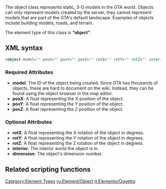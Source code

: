 The object class represents static, 3-D models in the GTA world. Objects can only represent models created by the server, they cannot represent models that are part of the GTA's default landscape. Examples of objects include building models, roads, and terrain.

The element type of this class is **“object”**.

XML syntax
----------

``` xml
<object model="" posX="" posY="" posZ="" rotX="" rotY="" rotZ="" interior="" dimension="" scale="" collisions="" alpha="" frozen="" />
```

### Required Attributes

-   **model**: The ID of the object being created. Since GTA has thousands of objects, these are hard to document on the wiki. Instead, they can be found using the object browser in the map editor.
-   **posX**: A float representing the X position of the object.
-   **posY**: A float representing the Y position of the object.
-   **posZ**: A float representing the Z position of the object.

### Optional Attributes

-   **rotX**: A float representing the X rotation of the object in degrees.
-   **rotY**: A float representing the Y rotation of the object in degrees.
-   **rotZ**: A float representing the Z rotation of the object in degrees.
-   **interior**: The interior world the object is in.
-   **dimension**: The object's dimension number.

Related scripting functions
---------------------------

[Category:Element Types](/docs/category:element_types.md "wikilink") [ru:Element/Object](/ru:Element/Object.md "wikilink") [it:Elemento/Oggetto](/it:Elemento/Oggetto.md "wikilink")
